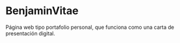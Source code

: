 # BenjaminVitae
Página web tipo portafolio personal, que funciona como una carta de presentación digital.
